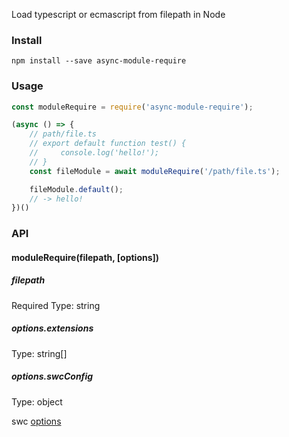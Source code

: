 Load typescript or ecmascript from filepath in Node

### Install

```
npm install --save async-module-require
```

### Usage

```js
const moduleRequire = require('async-module-require');

(async () => {
    // path/file.ts
    // export default function test() {
    //     console.log('hello!');
    // }
    const fileModule = await moduleRequire('/path/file.ts');

    fileModule.default();
    // -> hello!
})()

```

### API
#### moduleRequire(filepath, [options])

##### filepath
Required
Type: string

##### options.extensions
Type: string[]

##### options.swcConfig
Type: object

swc [options](https://swc.rs/docs/usage/core#options)
